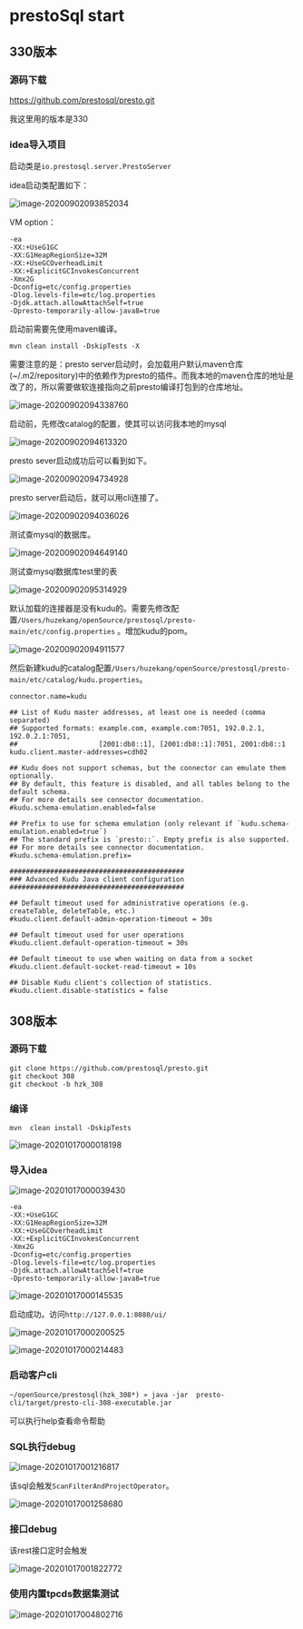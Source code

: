 # prestoSql start

## 330版本

### 源码下载

https://github.com/prestosql/presto.git

我这里用的版本是330



### idea导入项目

启动类是`io.prestosql.server.PrestoServer`

idea启动类配置如下：

![image-20200902093852034](http://image-picgo.test.upcdn.net/img/20200902093852.png)

VM option：

```
-ea
-XX:+UseG1GC
-XX:G1HeapRegionSize=32M
-XX:+UseGCOverheadLimit
-XX:+ExplicitGCInvokesConcurrent
-Xmx2G
-Dconfig=etc/config.properties
-Dlog.levels-file=etc/log.properties
-Djdk.attach.allowAttachSelf=true
-Dpresto-temporarily-allow-java8=true
```



启动前需要先使用maven编译。

```
mvn clean install -DskipTests -X
```

需要注意的是：presto server启动时，会加载用户默认maven仓库(~/.m2/repository)中的依赖作为presto的插件。而我本地的maven仓库的地址是改了的，所以需要做软连接指向之前presto编译打包到的仓库地址。

![image-20200902094338760](http://image-picgo.test.upcdn.net/img/20200902094338.png)



启动前，先修改catalog的配置，使其可以访问我本地的mysql

![image-20200902094613320](http://image-picgo.test.upcdn.net/img/20200902094613.png)



presto sever启动成功后可以看到如下。

![image-20200902094734928](http://image-picgo.test.upcdn.net/img/20200902094734.png)



presto server启动后，就可以用cli连接了。

![image-20200902094036026](http://image-picgo.test.upcdn.net/img/20200902094036.png)

测试查mysql的数据库。

![image-20200902094649140](http://image-picgo.test.upcdn.net/img/20200902094649.png)

测试查mysql数据库test里的表

![image-20200902095314929](http://image-picgo.test.upcdn.net/img/20200902095314.png)



默认加载的连接器是没有kudu的。需要先修改配置`/Users/huzekang/openSource/prestosql/presto-main/etc/config.properties` 。增加kudu的pom。

![image-20200902094911577](http://image-picgo.test.upcdn.net/img/20200902094911.png)

然后新建kudu的catalog配置`/Users/huzekang/openSource/prestosql/presto-main/etc/catalog/kudu.properties`。

```properties
connector.name=kudu

## List of Kudu master addresses, at least one is needed (comma separated)
## Supported formats: example.com, example.com:7051, 192.0.2.1, 192.0.2.1:7051,
##                    [2001:db8::1], [2001:db8::1]:7051, 2001:db8::1
kudu.client.master-addresses=cdh02

## Kudu does not support schemas, but the connector can emulate them optionally.
## By default, this feature is disabled, and all tables belong to the default schema.
## For more details see connector documentation.
#kudu.schema-emulation.enabled=false

## Prefix to use for schema emulation (only relevant if `kudu.schema-emulation.enabled=true`)
## The standard prefix is `presto::`. Empty prefix is also supported.
## For more details see connector documentation.
#kudu.schema-emulation.prefix=

###########################################
### Advanced Kudu Java client configuration
###########################################

## Default timeout used for administrative operations (e.g. createTable, deleteTable, etc.)
#kudu.client.default-admin-operation-timeout = 30s

## Default timeout used for user operations
#kudu.client.default-operation-timeout = 30s

## Default timeout to use when waiting on data from a socket
#kudu.client.default-socket-read-timeout = 10s

## Disable Kudu client's collection of statistics.
#kudu.client.disable-statistics = false

```





## 308版本

### 源码下载

```
git clone https://github.com/prestosql/presto.git
git checkout 308
git checkout -b hzk_308
```

### 编译

```
mvn  clean install -DskipTests 
```

![image-20201017000018198](http://image-picgo.test.upcdn.net/img/20201017000018.png)

### 导入idea

![image-20201017000039430](http://image-picgo.test.upcdn.net/img/20201017000039.png)

```
-ea
-XX:+UseG1GC
-XX:G1HeapRegionSize=32M
-XX:+UseGCOverheadLimit
-XX:+ExplicitGCInvokesConcurrent
-Xmx2G
-Dconfig=etc/config.properties
-Dlog.levels-file=etc/log.properties
-Djdk.attach.allowAttachSelf=true
-Dpresto-temporarily-allow-java8=true
```

![image-20201017000145535](http://image-picgo.test.upcdn.net/img/20201017000145.png)

启动成功。访问`http://127.0.0.1:8080/ui/`

![image-20201017000200525](http://image-picgo.test.upcdn.net/img/20201017000200.png)

![image-20201017000214483](http://image-picgo.test.upcdn.net/img/20201017000214.png)

### 启动客户cli

```
~/openSource/prestosql(hzk_308*) » java -jar  presto-cli/target/presto-cli-308-executable.jar 
```

可以执行help查看命令帮助

### SQL执行debug

![image-20201017001216817](http://image-picgo.test.upcdn.net/img/20201017001216.png)

该sql会触发`ScanFilterAndProjectOperator`。

![image-20201017001258680](http://image-picgo.test.upcdn.net/img/20201017001258.png)

### 接口debug

该rest接口定时会触发

![image-20201017001822772](http://image-picgo.test.upcdn.net/img/20201017001822.png)

### 使用内置tpcds数据集测试

![image-20201017004802716](http://image-picgo.test.upcdn.net/img/20201017004802.png)